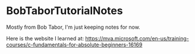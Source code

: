# BobTaborTutorialNotes
Mostly from Bob Tabor, I'm just keeping notes for now.



Here is the website I learned at: https://mva.microsoft.com/en-us/training-courses/c-fundamentals-for-absolute-beginners-16169
